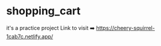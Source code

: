 # shopping_cart
it's a practice project
Link to visit ➡️ https://cheery-squirrel-1cab7c.netlify.app/
